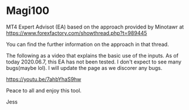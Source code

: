 # Magi100

MT4 Expert Advisot (EA) based on the approach provided by Minotawr at
https://www.forexfactory.com/showthread.php?t=989445

You can find the further information on the approach in that thread.

The following as a video that explains the basic use of the inputs.
As of today 2020.06.7, this EA has not been tested.   I don't expect to see many bugs(maybe lol). I will update the page as we discorer any bugs.

https://youtu.be/7ahbYhaS9hw

Peace to all and enjoy this tool.

Jess
